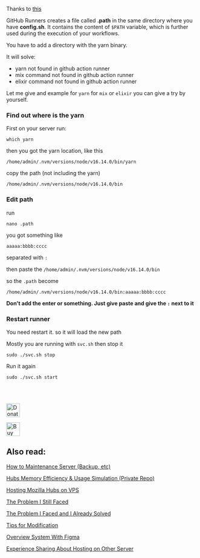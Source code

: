 Thanks to [this](https://github.com/actions/setup-node/issues/182#issuecomment-718233039)

GitHub Runners creates a file called **.path** in the same directory where you have **config.sh**. It contains the content of `$PATH` variable, which is further used during the execution of your workflows.
 
You have to add a directory with the yarn binary.

It will solve:

- yarn not found in github action runner
- mix command not found in github action runner
- elixir command not found in github action runner

Let me give and example for `yarn` for `mix` or `elixir` you can give a try by yourself.
 
### Find out where is the yarn
First on your server run:

```
which yarn
```

then you got the yarn location, like this
```
/home/admin/.nvm/versions/node/v16.14.0/bin/yarn
```

copy the path (not including the yarn)
```
/home/admin/.nvm/versions/node/v16.14.0/bin
```

### Edit path
run 
```
nano .path
```

you got something like

`aaaaa:bbbb:cccc`

separated with `:`

then paste the `/home/admin/.nvm/versions/node/v16.14.0/bin`

so the `.path` become

`/home/admin/.nvm/versions/node/v16.14.0/bin:aaaaa:bbbb:cccc`

**Don't add the enter or something. Just give paste and give the `:` next to it**

### Restart runner 
You need restart it. so it will load the new path

Mostly you are running with `svc.sh` then stop it
```
sudo ./svc.sh stop
```
Run it again
```
sudo ./svc.sh start
```

<br>
<br>



<a href='https://paypal.me/AlbirrKarim' target='_blank'><img height='36' style='border:0px;height:36px;' src='https://user-images.githubusercontent.com/29292018/186840848-65e25ff9-47e2-424b-bfa0-4ca5d027b346.png' border='0' alt='Donate via paypal' /></a>

<a href='https://ko-fi.com/Q5Q0BC92X' target='_blank'><img height='36' style='border:0px;height:36px;' src='https://cdn.ko-fi.com/cdn/kofi3.png?v=3' border='0' alt='Buy Me a Coffee at ko-fi.com' /></a>

## Also read:

[How to Maintenance Server (Backup, etc)](https://github.com/albirrkarim/how-to-maintenance-server)

[Hubs Memory Efficiency & Usage Simulation (Private Repo)](https://github.com/albirrkarim/mozilla-hubs-optimization)

[Hosting Mozilla Hubs on VPS](https://github.com/albirrkarim/mozilla-hubs-installation-detailed/blob/main/VPS_FOR_HUBS.md)

[The Problem I Still Faced](https://github.com/albirrkarim/mozilla-hubs-installation-detailed/blob/main/PROBLEM_UNSOLVED.md)

[The Problem I Faced and I Already Solved](https://github.com/albirrkarim/mozilla-hubs-installation-detailed/blob/main/PROBLEM_SOLVED.md)

[Tips for Modification](https://github.com/albirrkarim/mozilla-hubs-installation-detailed/blob/main/HOW_TO_MODIFY.md)

[Overview System With Figma](https://www.figma.com/file/h92Je1ac9AtgrR5OHVv9DZ/Overview-Mozilla-Hubs-Project?node-id=0%3A1)

[Experience Sharing About Hosting on Other Server](https://github.com/albirrkarim/mozilla-hubs-installation-detailed/blob/main/EXPERIENCE.md)